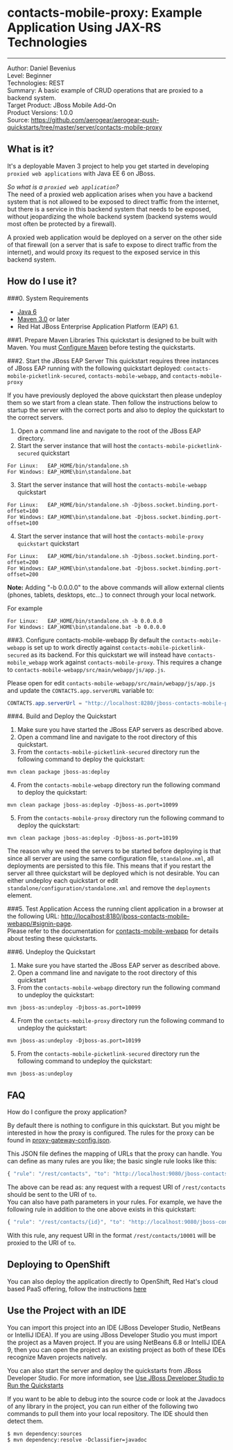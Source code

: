 # contacts-mobile-proxy: Example Application Using JAX-RS Technologies
---------
Author: Daniel Bevenius  
Level: Beginner  
Technologies: REST  
Summary: A basic example of CRUD operations that are proxied to a backend system.  
Target Product: JBoss Mobile Add-On  
Product Versions: 1.0.0  
Source: <https://github.com/aerogear/aerogear-push-quickstarts/tree/master/server/contacts-mobile-proxy>  

## What is it?
It's a deployable Maven 3 project to help you get started in developing ```proxied web applications``` with Java EE 6 on JBoss.

_So what is a ```proxied web application```?_  
The need of a proxied web application arises when you have a backend system that is not allowed to be exposed to direct traffic from the internet, but there is a service in this backend system that needs to be exposed, without jeopardizing the whole backend system (backend systems would most often be protected by a firewall).

A proxied web application would be deployed on a server on the other side of that firewall (on a server that is safe to expose to direct traffic from the internet), and would proxy its request to the exposed service in this backend system.

## How do I use it?

###0. System Requirements
* [Java 6](http://www.oracle.com/technetwork/java/javase/downloads/index.html)
* [Maven 3.0](http://maven.apache.org) or later
* Red Hat JBoss Enterprise Application Platform (EAP) 6.1.


###1. Prepare Maven Libraries
This quickstart is designed to be built with Maven. You must [Configure Maven](../../README.md#configure-maven) before testing the quickstarts.

###2. Start the JBoss EAP Server
This quickstart requires three instances of JBoss EAP running with the following quickstart deployed:
```contacts-mobile-picketlink-secured```, ```contacts-mobile-webapp```, and ```contacts-mobile-proxy```

If you have previously deployed the above quickstart then please undeploy them so we start from a clean state. Then follow
the instructions below to startup the server with the correct ports and also to deploy the quickstart to the correct
servers.

1. Open a command line and navigate to the root of the JBoss EAP directory.
2. Start the server instance that will host the ```contacts-mobile-picketlink-secured``` quickstart
```shell
For Linux:   EAP_HOME/bin/standalone.sh
For Windows: EAP_HOME\bin\standalone.bat
```
3. Start the server instance that will host the ```contacts-mobile-webapp``` quickstart
```shell
For Linux:   EAP_HOME/bin/standalone.sh -Djboss.socket.binding.port-offset=100
For Windows: EAP_HOME\bin\standalone.bat -Djboss.socket.binding.port-offset=100
```
4. Start the server instance that will host the ```contacts-mobile-proxy quickstart``` quickstart
```shell
For Linux:   EAP_HOME/bin/standalone.sh -Djboss.socket.binding.port-offset=200
For Windows: EAP_HOME\bin\standalone.bat -Djboss.socket.binding.port-offset=200
```

**Note:** Adding "-b 0.0.0.0" to the above commands will allow external clients (phones, tablets, desktops, etc...) to connect through your local network.

For example
```shell
For Linux:   EAP_HOME/bin/standalone.sh -b 0.0.0.0
For Windows: EAP_HOME\bin\standalone.bat -b 0.0.0.0
```

###3. Configure contacts-mobile-webapp
By default the ```contacts-mobile-webapp``` is set up to work directly against ```contacts-mobile-picketlink-secured``` as its backend. For this quickstart we will instead have ```contacts-mobile_webapp``` work against ```contacts-mobile-proxy```. This requires a change to ```contacts-mobile-webapp/src/main/webapp/js/app.js```.  

Please open for edit  ```contacts-mobile-webapp/src/main/webapp/js/app.js``` and update the ```CONTACTS.app.serverURL``` variable to:
```java
CONTACTS.app.serverUrl = "http://localhost:8280/jboss-contacts-mobile-proxy";
```

###4. Build and Deploy the Quickstart
1. Make sure you have started the JBoss EAP servers as described above.
2. Open a command line and navigate to the root directory of this quickstart.
3. From the ```contacts-mobile-picketlink-secured``` directory run the following command to deploy the quickstart:
```shell
mvn clean package jboss-as:deploy
```
4. From the ```contacts-mobile-webapp``` directory run the following command to deploy the quickstart:
```shell
mvn clean package jboss-as:deploy -Djboss-as.port=10099
```
5. From the ```contacts-mobile-proxy``` directory run the following command to deploy the quickstart:
```shell
mvn clean package jboss-as:deploy -Djboss-as.port=10199
```

The reason why we need the servers to be started before deploying is that since all server are using the same configuration file, ```standalone.xml```, all deployments are persisted to this file. This means that if you restart the server all three quickstart will be deployed which is not desirable. You can either undeploy each quickstart or edit ```standalone/configuration/standalone.xml``` and remove the ```deployments``` element.

###5. Test Application
Access the running client application in a browser at the following URL: <http://localhost:8180/jboss-contacts-mobile-webapp/#signin-page>.  
Please refer to the documentation for [contacts-mobile-webapp](../../client/contacts-mobile-webapp) for details about testing these quickstarts.


###6. Undeploy the Quickstart

1. Make sure you have started the JBoss EAP server as described above.
2. Open a command line and navigate to the root directory of this quickstart
3. From the ```contacts-mobile-webapp``` directory run the following command to undeploy the quickstart:
```shell
mvn jboss-as:undeploy -Djboss-as.port=10099
```
4. From the ```contacts-mobile-proxy``` directory run the following command to undeploy the quickstart:
```shell
mvn jboss-as:undeploy -Djboss-as.port=10199
```
5. From the ```contacts-mobile-picketlink-secured``` directory run the following command to undeploy the quickstart:
```shell
mvn jboss-as:undeploy
```

## FAQ
How do I configure the proxy application?

By default there is nothing to configure in this quickstart. But you might be interested in how the proxy is configured. The rules for the proxy can be found in
[proxy-gateway-config.json](./src/main/webapp/WEB-INF/proxy-gateway-config.json).

This JSON file defines the mapping of URLs that the proxy can handle. You can define as many rules are you like; the basic single rule looks like this:
```javascript
{ "rule": "/rest/contacts", "to": "http://localhost:9080/jboss-contacts-mobile-picketlink-secured/rest/contacts"}
```
The above can be read as: any request with a request URI of ```/rest/contacts``` should be sent to the URI of ```to```.  
You can also have path parameters in your rules. For example, we have the following rule in addition to the one above exists in this quickstart:
```javascript
{ "rule": "/rest/contacts/{id}", "to": "http://localhost:9080/jboss-contacts-mobile-picketlink-secured/rest/contacts{id}"}
```

With this rule, any request URI in the format ```/rest/contacts/10001``` will be proxied to the URI of ```to```.

## Deploying to OpenShift
You can also deploy the application directly to OpenShift, Red Hat's cloud based PaaS offering, follow the instructions [here](https://community.jboss.org/wiki/DeployingHTML5ApplicationsToOpenshift)


## Use the Project with an IDE
You can import this project into an IDE (JBoss Developer Studio, NetBeans or IntelliJ IDEA). If you are using JBoss Developer Studio you must import the project as a Maven project. If you are using NetBeans 6.8 or IntelliJ IDEA 9, then you can open the project as an existing project as both of these IDEs recognize Maven projects natively.

You can also start the server and deploy the quickstarts from JBoss Developer Studio. For more information, see [Use JBoss Developer Studio to Run the Quickstarts](../../README.md#use-jboss-developer-studio-or-eclipse-to-run-the-quickstarts)

If you want to be able to debug into the source code or look at the Javadocs of any library in the project, you can run either of the following two commands to pull them into your local repository. The IDE should then detect them.

```shell
$ mvn dependency:sources
$ mvn dependency:resolve -Dclassifier=javadoc
```

